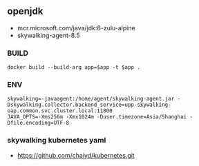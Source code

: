 ## openjdk
- mcr.microsoft.com/java/jdk:8-zulu-alpine
- skywalking-agent-8.5

### BUILD
```shell
docker build --build-arg app=$app -t $app .
```

### ENV
```shell
skywalking=-javaagent:/home/agent/skywalking-agent.jar -Dskywalking.collector.backend_service=upp-skywalking-oap.common.svc.cluster.local:11800
JAVA_OPTS=-Xms256m -Xmx1024m -Duser.timezone=Asia/Shanghai -Dfile.encoding=UTF-8
```

### skywalking kubernetes yaml
- https://github.com/chaiyd/kubernetes.git